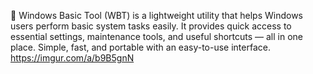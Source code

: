 🧰 Windows Basic Tool (WBT) is a lightweight utility that helps Windows users perform basic system tasks easily. It provides quick access to essential settings, maintenance tools, and useful shortcuts — all in one place. Simple, fast, and portable with an easy-to-use interface.
https://imgur.com/a/b9B5gnN
